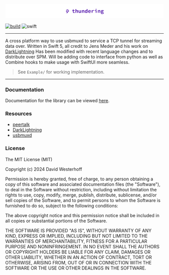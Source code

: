 ![header](/Example/Example/Assets.xcassets/thundering-header.png)

[![build](https://github.com/dmwesterhoff/thundering/actions/workflows/build.yml/badge.svg)](https://github.com/dmwesterhoff/thundering/actions/workflows/build.yml)
![swift](https://img.shields.io/badge/Swift-5-orange.svg)

---

A cross platform way to use usbmuxd to service a TCP tunnel for streaming data over.
Written in Swift 5, all credit to Jens Meder and his work on [DarkLightning](https://github.com/jensmeder/DarkLightning)
Has been modified with recent language changes and to distribute over SPM. Will be
adding code to interface from python as well as Combine hooks to make usage
with SwiftUI more seamless.

> See `Example/` for working implementation.

---

### Documentation

Documentation for the library can be viewed [here](https://dmwesterhoff.github.io/thundering/documentation/thundering).

### Resources

* [peertalk](https://github.com/rsms/peertalk)
* [DarkLightning](https://github.com/jensmeder/DarkLightning)
* [usbmuxd](https://github.com/TestStudio/usbmuxd/tree/master)

### License

The MIT License (MIT)

Copyright (c) 2024 David Westerhoff

Permission is hereby granted, free of charge, to any person obtaining a copy of this software and associated documentation files (the "Software"), to deal in the Software without restriction, including without limitation the rights to use, copy, modify, merge, publish, distribute, sublicense, and/or sell copies of the Software, and to permit persons to whom the Software is furnished to do so, subject to the following conditions:

The above copyright notice and this permission notice shall be included in all copies or substantial portions of the Software.

THE SOFTWARE IS PROVIDED "AS IS", WITHOUT WARRANTY OF ANY KIND, EXPRESS OR IMPLIED, INCLUDING BUT NOT LIMITED TO THE WARRANTIES OF MERCHANTABILITY, FITNESS FOR A PARTICULAR PURPOSE AND NONINFRINGEMENT. IN NO EVENT SHALL THE AUTHORS OR COPYRIGHT HOLDERS BE LIABLE FOR ANY CLAIM, DAMAGES OR OTHER LIABILITY, WHETHER IN AN ACTION OF CONTRACT, TORT OR OTHERWISE, ARISING FROM, OUT OF OR IN CONNECTION WITH THE SOFTWARE OR THE USE OR OTHER DEALINGS IN THE SOFTWARE.
